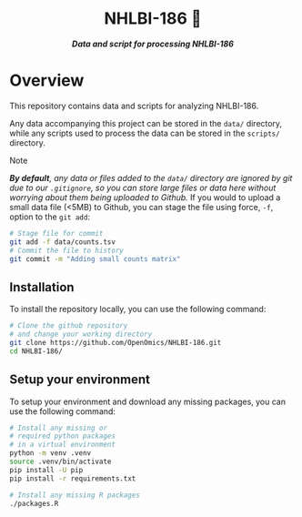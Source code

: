 <div align="center">
   
  <h1>NHLBI-186 🔬</h1>
  
  **_Data and script for processing NHLBI-186_**

</div>

# Overview

This repository contains data and scripts for analyzing NHLBI-186. 

Any data accompanying this project can be stored in the `data/` directory, while any scripts used to process the data can be stored in the `scripts/` directory.

> [!NOTE]  
> _**By default**, any data or files added to the `data/` directory are ignored by git due to our `.gitignore`, so you can store large files or data here without worrying about them being uploaded to Github._ If you would to upload a small data file (<5MB) to Github, you can stage the file using force, `-f`, option to the `git add`:  
> ```bash
> # Stage file for commit
> git add -f data/counts.tsv
> # Commit the file to history
> git commit -m "Adding small counts matrix"
> ```

<!--
Please add some more information about the project here. This can be copied directly from the project description. Also please update any references to NHLBI-186 to the correct project identifer. For example: NCBR-123, NHLBI-123, NIAMS-123, etc. 

The easiest way to do this is with sed or find/replace in your text editor. Please feel free to also delete or keep any in this file. This is just a template to get you started, and you can modify it as needed. At the end of the day, this is your project and you can structure it however you like!

```bash
# On biowulf/helix,
# Example sed commnad on linux,
# this can be run on Biowulf
sed -i 's/NHLBI-186/NCBR-123/g' README.md

# On local laptop,
# Example sed on macOSX,
# this can be run on your local machine
sed -i '' 's/NHLBI-186/NCBR-123/g' README.md
```
-->

## Installation

To install the repository locally, you can use the following command:

```bash
# Clone the github repository
# and change your working directory
git clone https://github.com/OpenOmics/NHLBI-186.git
cd NHLBI-186/
```

## Setup your environment

To setup your environment and download any missing packages, you can use the following command:

```bash
# Install any missing or 
# required python packages
# in a virtual environment
python -m venv .venv
source .venv/bin/activate
pip install -U pip
pip install -r requirements.txt

# Install any missing R packages
./packages.R
```

<!--
## Reproduce the analyses

This is where you can add any steps to reproduce the analyses. For example, you can add the following command to run the script:

```bash
# Add any steps here to 
# reproduce the analyses
./scripts/deg.R -i data/counts.tsv -s data/sample_sheet.tsv -o results/
./scripts/heatmap.py -i results/deg.tsv --fc 2 --fdr 0.05 -o results/figures/
```
-->
